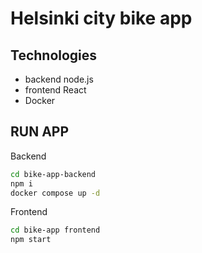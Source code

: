# Helsinki city bike app

## Technologies
- backend node.js 
- frontend React
- Docker

## RUN APP
Backend
```sh
cd bike-app-backend
npm i
docker compose up -d
```
Frontend
```sh
cd bike-app frontend
npm start
```
